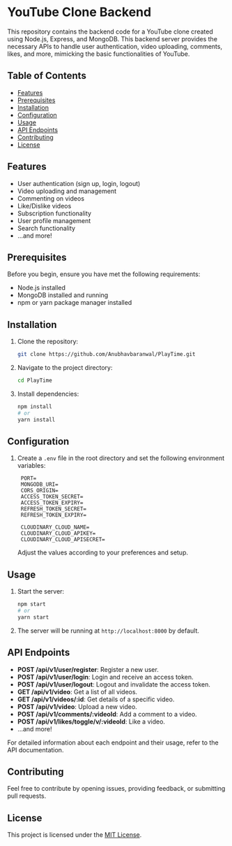# YouTube Clone Backend

This repository contains the backend code for a YouTube clone created using Node.js, Express, and MongoDB. This backend server provides the necessary APIs to handle user authentication, video uploading, comments, likes, and more, mimicking the basic functionalities of YouTube.

## Table of Contents

- [Features](#features)
- [Prerequisites](#prerequisites)
- [Installation](#installation)
- [Configuration](#configuration)
- [Usage](#usage)
- [API Endpoints](#api-endpoints)
- [Contributing](#contributing)
- [License](#license)

## Features

- User authentication (sign up, login, logout)
- Video uploading and management
- Commenting on videos
- Like/Dislike videos
- Subscription functionality
- User profile management
- Search functionality
- ...and more!

## Prerequisites

Before you begin, ensure you have met the following requirements:

- Node.js installed
- MongoDB installed and running
- npm or yarn package manager installed

## Installation

1. Clone the repository:

    ```bash
    git clone https://github.com/Anubhavbaranwal/PlayTime.git
    ```

2. Navigate to the project directory:

    ```bash
    cd PlayTime
    ```

3. Install dependencies:

    ```bash
    npm install
    # or
    yarn install
    ```

## Configuration

1. Create a `.env` file in the root directory and set the following environment variables:

    ```env
     PORT=
     MONGODB_URI=
     CORS_ORIGIN=
     ACCESS_TOKEN_SECRET=
     ACCESS_TOKEN_EXPIRY=
     REFRESH_TOKEN_SECRET=
     REFRESH_TOKEN_EXPIRY=

     CLOUDINARY_CLOUD_NAME=
     CLOUDINARY_CLOUD_APIKEY=
     CLOUDINARY_CLOUD_APISECRET=
    ```

    Adjust the values according to your preferences and setup.

## Usage

1. Start the server:

    ```bash
    npm start
    # or
    yarn start
    ```

2. The server will be running at `http://localhost:8000` by default.

## API Endpoints

- **POST /api/v1/user/register**: Register a new user.
- **POST /api/v1/user/login**: Login and receive an access token.
- **POST /api/v1/user/logout**: Logout and invalidate the access token.
- **GET /api/v1/video**: Get a list of all videos.
- **GET /api/v1/videos/:id**: Get details of a specific video.
- **POST /api/v1/video**: Upload a new video.
- **POST /api/v1/comments/:videoId**: Add a comment to a video.
- **POST /api/v1/likes/toggle/v/:videoId**: Like a video.
- ...and more!

For detailed information about each endpoint and their usage, refer to the API documentation.

## Contributing

Feel free to contribute by opening issues, providing feedback, or submitting pull requests.

## License

This project is licensed under the [MIT License](LICENSE).
